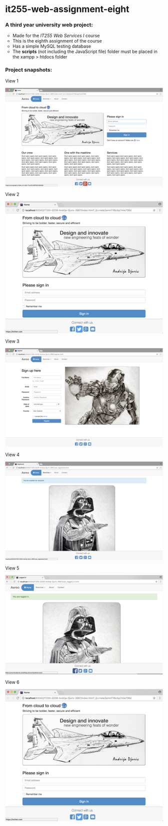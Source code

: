 # it255-web-assignment-eight
<h3>A third year university web project:</h3>
<ul style="list-style-type:circle">
  <li>Made for the <i>IT255 Web Services I</i> course</li>
  <li>This is the eighth assignment of the course</li>
  <li>Has a simple MySQL testing database</li>
  <li>The <b>scripts</b> (not including the JavaScript file) folder must be placed in the xampp > htdocs folder</li>
</ul>
<h3>Project snapshots:</h3>
<p>View 1</p>
<img src="screen-shots/view-1.png" alt="View 1">
<p>View 2</p>
<img src="screen-shots/view-2.png" alt="View 2">
<p>View 3</p>
<img src="screen-shots/view-3.png" alt="View 3">
<p>View 4</p>
<img src="screen-shots/view-4.png" alt="View 4">
<p>View 5</p>
<img src="screen-shots/view-5.png" alt="View 5">
<p>View 6</p>
<img src="screen-shots/view-6.png" alt="View 6">


